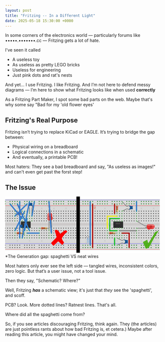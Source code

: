 ```yaml
---
layout: post
title: "Fritzing -- In a Different Light"
date: 2025-05-18 15:30:00 +0000
---
```

In some corners of the electronics world — particularly forums like •••••.•••••••.cc — Fritzing gets a lot of hate.

I've seen it called
* A useless toy
* As useless as pretty LEGO bricks
* Useless for engineering
* Just pink dots and rat's nests

And yet… I use Fritzing. I like Fritzing. And I’m not here to defend messy diagrams — I’m here to show what Fritzing looks like when used **correctly**

As a Fritzing Part Maker, I spot some bad parts on the web. Maybe that's why some say "Bad for my 'old flower eyes'

## Fritzing's Real Purpose

Fritzing isn’t trying to replace KiCad or EAGLE. It’s trying to bridge the gap between:
* Physical wiring on a breadboard
* Logical connections in a schematic
* And eventually, a printable PCB!

Most haters: They see a bad breadboard and say, "As useless as images!" and can't even get past the forst step!

## The Issue

![fz-bb-comparison.png](https://github.com/RAPTOR7762/RAPTOR7762.github.io/blob/main/assets/fz-bb-comparison.png)
*The Generation gap: spaghetti VS neat wires

Most haters only ever see the left side — tangled wires, inconsistent colors, zero logic. But that’s a user issue, not a tool issue.

Then they say, "Schematic? Where?"

Well, Fritzing ***has*** a schematic view; it's just that *they* see the 'spaghetti', and scoff.

PCB? Look. More dotted lines? Ratnest lines. That's all.

Where did all the spaghetti come from?

So, if you see articles discouraging Fritzing, think again. They (the articles) are just pointless rants about how bad Fritzing is, et cetera.) Maybe after reading this article, you might have changed your mind.
